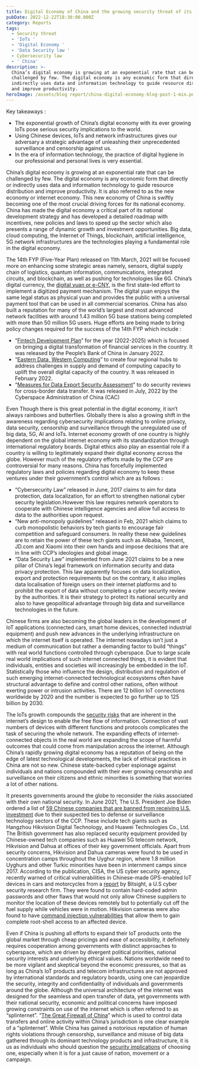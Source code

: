 ```yaml
---
title: Digital Economy of China and the growing security threat of its IoTs
pubDate: 2022-12-22T18:30:00.000Z
category: Reports
tags:
  - Security threat
  - 'IoTs '
  - 'Digital Economy '
  - 'Data Security law '
  - Cybersecurity law
  - ' China'
description: >-
  China’s digital economy is growing at an exponential rate that can be
  challenged by few. The digital economy is any economic form that directly or
  indirectly uses data and information technology to guide resource distribution
  and improve productivity. 
heroImage: /assets/blog report/china-digital-economy-blog-post-1-min.png
---
```


Key takeaways : 

* The exponential growth of China’s digital economy with its ever growing IoTs pose serious security implications to the world. 
* Using Chinese devices, IoTs and network infrastructures gives our adversary a strategic advantage of unleashing their unprecedented surveillance and censorship against us.
* In the era of information technology, the practice of digital hygiene in our professional and personal lives is very essential. 

China’s digital economy is growing at an exponential rate that can be challenged by few. The digital economy is any economic form that directly or indirectly uses data and information technology to guide resource distribution and improve productivity. It is also referred to as the new economy or internet economy. This new economy of China is swiftly becoming one of the most crucial driving forces for its national economy. China has made the digital economy a critical part of its national development strategy and has developed a detailed roadmap with incentives, new policies and laws to speed up the sector which also presents a range of dynamic growth and investment opportunities. Big data, cloud computing, the Internet of Things, blockchain, artificial intelligence, 5G network infrastructures are the technologies playing a fundamental role in the digital economy. 

The 14th FYP (Five-Year Plan) released on 11th March, 2021 will be focused more on enhancing some strategic areas namely, sensors, digital supply chain of logistics, quantum information, communications, integrated circuits, and blockchain, as well as pushing for technologies like 6G. China’s digital currency, the [digital yuan or e-CNY](https://www.china-briefing.com/news/chinas-digital-yuan-status-roll-out-impact-businesses/), is the first state-led effort to implement a digitized payment mechanism. The digital yuan enjoys the same legal status as physical yuan and provides the public with a universal payment tool that can be used in all commercial scenarios. China has also built a reputation for many of the world’s largest and most advanced network facilities with around 1.43 million 5G base stations being completed with more than 50 million 5G users. Huge efforts are being made to bring policy changes required for the success of the 14th FYP which include : 

* “[Fintech Development Plan](https://focus.cbbc.org/whats-in-chinas-fintech-development-plan-2022-2025/#:~:text=The%20new%20fintech%20development%20plan,digital%20banking%20and%20online%20insurance.)” for the year (2022-2025) which is focused on bringing a digital transformation of financial services in the country. It was released by the People’s Bank of China in January 2022.
* “[Eastern Data, Western Computing](https://en.pingwest.com/a/9940)” to create four regional hubs to address challenges in supply and demand of computing capacity to uplift the overall digital capacity of the country. It was released in February 2022. 
* “[Measures for Data Export Security Assessment](https://www.dataguidance.com/news/china-cac-issues-data-export-security-assessment)” to do security reviews for cross-border data transfer. It was released in July, 2022 by the Cyberspace Administration of China (CAC) 

Even Though there is this great potential in the digital economy, it isn’t always rainbows and butterflies. Globally there is also a growing shift in the awareness regarding cybersecurity implications relating to online privacy, data security, censorship and surveillance through the unregulated use of big data, 5G, AI and IoTs. Internet economy growth of one country is highly dependent on the global internet economy with its standardization through international regulatory boards. Digital ethics also play an essential role if a country is willing to legitimately expand their digital economy across the globe. However much of the regulatory efforts made by the CCP are controversial for many reasons. China has forcefully implemented regulatory laws and policies regarding digital economy to keep these ventures under their government’s control which are as follows : 

* “Cybersecurity Law” released in June, 2017 claims to aim for data protection, data localization, for an effort to strengthen national cyber security legislation.However this law requires network operators to cooperate with Chinese intelligence agencies and allow full access to data to the authorities upon request. 
* “New anti-monopoly guidelines” released in Feb, 2021 which claims to curb monopolistic behaviors by tech giants to encourage fair competition and safeguard consumers. In reality these new guidelines are to retain the power of these tech giants such as Alibaba, Tencent, JD.com and Xiaomi into their own hands and impose decisions that are in line with CCP’s ideologies and global image.  
* “Data Security Law” implemented from June 2021 claims to be a new pillar of China’s legal framework on information security and data privacy protection. This law apparently focuses on data localization, export and protection requirements but on the contrary, it also implies data localisation of foreign users on their internet platforms and to prohibit the export of data without completing a cyber security review by the authorities. It is their strategy to protect its national security and also to have geopolitical advantage through big data and surveillance technologies in the future.     

Chinese firms are also becoming the global leaders in the development of IoT applications (connected cars, smart home devices, connected industrial equipment) and push new advances in the underlying infrastructure on which the internet itself is operated. The internet nowadays isn’t just a medium of communication but rather a demanding factor to build “things” with real world functions controlled through cyberspace. Due to large scale real world implications of such internet connected things, it is evident that individuals, entities and societies will increasingly be embedded in the IoT. Statistically those who influence the design, distribution and regulation of such emerging internet-connected technological ecosystems often have structural advantage to define and control other nations, often without exerting power or intrusion activities. There are 12 billion IoT connections worldwide by 2020 and the number is expected to go further up to 125 billion by 2030.

The IoTs growth compounds the [security risks](https://www.isaca.org/resources/isaca-journal/issues/2015/volume-2/internet-of-things-offers-great-opportunities-and-much-risk) that are inherent in the internet’s design to enable the free flow of information. Connection of vast numbers of devices with different functions and protocols complicates the task of securing the whole network. The expanding effects of internet-connected objects in the real world are expanding the scope of harmful outcomes that could come from manipulation across the internet. Although China’s rapidly growing digital economy has a reputation of being on the edge of latest technological developments, the lack of ethical practices in China are not so new. Chinese state-backed cyber espionage against individuals and nations compounded with their ever growing censorship and surveillance on their citizens and ethnic minorities is something that worries a lot of other nations.

It presents governments around the globe to reconsider the risks associated with their own national security. In June 2021, The U.S. President Joe Biden ordered a list of [59 Chinese companies that are banned from receiving U.S. investment](https://asia.nikkei.com/Politics/International-relations/US-China-tensions/Biden-bans-investment-in-59-Chinese-defense-and-tech-firms) due to their suspected ties to defense or surveillance technology sectors of the CCP. These include tech giants such as Hangzhou Hikvision Digital Technology, and Huawei Technologies Co., Ltd. The British government has also replaced security equipment provided by Chinese-owned tech companies such as Huawei 5G telecom network, Hikvision and Dahua at offices of their key government officials. Apart from security concerns, Hikvision and Dahua cameras were found to be used in concentration camps throughout the Uyghur region, where 1.8 million Uyghurs and other Turkic minorities have been in internment camps since 2017. According to the publication, CISA, the US cyber security agency, recently warned of critical vulnerabilities in Chinese-made GPS-enabled IoT devices in cars and motorcycles from a [report](https://www.bitsight.com/press-releases/bitsight-discovers-critical-vulnerabilities-widely-used-vehicle-gps-tracker) by Bitsight, a U.S cyber security research firm. They were found to contain hard-coded admin passwords and other flaws that would not only allow Chinese suppliers to monitor the location of these devices remotely but to potentially cut off the fuel supply while vehicles were in motion. Hikvision cameras were also found to have [command injection vulnerabilities](https://www.darkreading.com/vulnerability-management/thousands-organizations-risk-critical-ip-camera-bug) that allow them to gain complete root-shell access to an affected device. 

Even if China is pushing all efforts to expand their IoT products onto the global market through cheap pricings and ease of accessibility, it definitely requires cooperation among governments with distinct approaches to cyberspace, which are driven by divergent political priorities, national security interests and underlying ethical values. Nations worldwide need to be more vigilant and skeptical beyond the economic pressures, so that as long as China’s IoT products and telecom infrastructures are not approved by international standards and regulatory boards, using one can jeopardize the security, integrity and confidentiality of individuals and governments around the globe. Although the universal architecture of the internet was designed for the seamless and open transfer of data, yet governments with their national security, economic and political concerns have imposed growing constraints on use of the internet which is often referred to as “splinternet”. “[The Great Firewall of China](https://www.theguardian.com/news/2018/jun/29/the-great-firewall-of-china-xi-jinpings-internet-shutdown)” which is used to control data transfers and online activity within China’s jurisdiction is one clear example of a “splinternet”. While China has gained a notorious reputation of human rights violations through censorship, surveillance and misuse of big data gathered through its dominant technology products and infrastructure, it is us as individuals who should question the [security implications](https://theprint.in/world/chinese-firms-lose-credibility-over-security-issues/1102926/) of choosing one, especially when it is for a just cause of nation, movement or a campaign.


